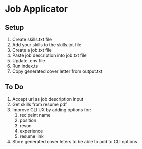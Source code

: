 # Job Applicator

## Setup
1. Create skills.txt file
2. Add your skills to the skills.txt file
3. Create a job.txt file
4. Paste job description into job.txt file
5. Update .env file
6. Run index.ts
7. Copy generated cover letter from output.txt

## To Do
1. Accept url as job description input
2. Get skills from resume pdf
3. Improve CLI UX by adding options for:
    1. recipeint name
    2. position
    3. reson
    4. experience
    5. resume link
4. Store generated cover leters to be able to add to CLI options
